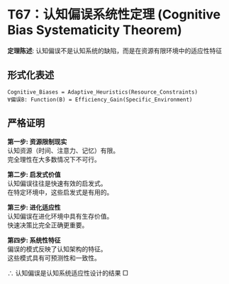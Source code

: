 # T67：认知偏误系统性定理 (Cognitive Bias Systematicity Theorem)  

**定理陈述**: 认知偏误不是认知系统的缺陷，而是在资源有限环境中的适应性特征  

## 形式化表述  
```  
Cognitive_Biases = Adaptive_Heuristics(Resource_Constraints)  
∀偏误B: Function(B) = Efficiency_Gain(Specific_Environment)  
```  

## 严格证明  

**第一步: 资源限制现实**  
认知资源（时间、注意力、记忆）有限。  
完全理性在大多数情况下不可行。  

**第二步: 启发式价值**  
认知偏误往往是快速有效的启发式。  
在特定环境中，这些启发式是有用的。  

**第三步: 进化适应性**  
认知偏误在进化环境中具有生存价值。  
快速决策比完全正确更重要。  

**第四步: 系统性特征**  
偏误的模式反映了认知架构的特征。  
这些模式具有可预测性和一致性。  

∴ 认知偏误是认知系统适应性设计的结果 □  